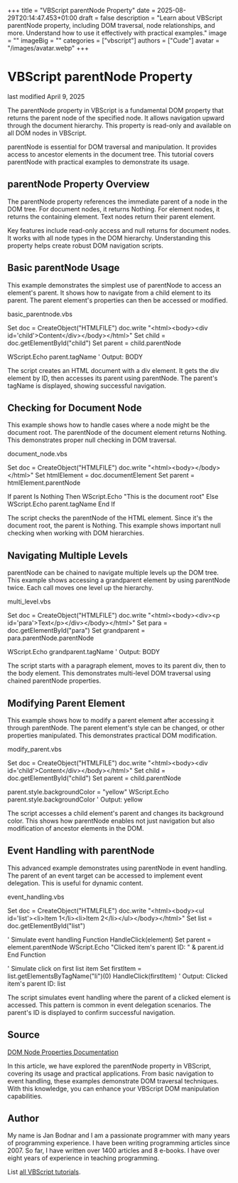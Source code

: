 +++
title = "VBScript parentNode Property"
date = 2025-08-29T20:14:47.453+01:00
draft = false
description = "Learn about VBScript parentNode property, including DOM traversal, node relationships, and more. Understand how to use it effectively with practical examples."
image = ""
imageBig = ""
categories = ["vbscript"]
authors = ["Cude"]
avatar = "/images/avatar.webp"
+++

# VBScript parentNode Property

last modified April 9, 2025

The parentNode property in VBScript is a fundamental DOM property 
that returns the parent node of the specified node. It allows navigation upward 
through the document hierarchy. This property is read-only and available on all 
DOM nodes in VBScript.

parentNode is essential for DOM traversal and manipulation. It 
provides access to ancestor elements in the document tree. This tutorial covers 
parentNode with practical examples to demonstrate its usage.

## parentNode Property Overview

The parentNode property references the immediate parent of a node 
in the DOM tree. For document nodes, it returns Nothing. For element nodes, it 
returns the containing element. Text nodes return their parent element.

Key features include read-only access and null returns for document nodes. It 
works with all node types in the DOM hierarchy. Understanding this property 
helps create robust DOM navigation scripts.

## Basic parentNode Usage

This example demonstrates the simplest use of parentNode to access 
an element's parent. It shows how to navigate from a child element to its 
parent. The parent element's properties can then be accessed or modified.

basic_parentnode.vbs
  

Set doc = CreateObject("HTMLFILE")
doc.write "&lt;html&gt;&lt;body&gt;&lt;div id='child'&gt;Content&lt;/div&gt;&lt;/body&gt;&lt;/html&gt;"
Set child = doc.getElementById("child")
Set parent = child.parentNode

WScript.Echo parent.tagName ' Output: BODY

The script creates an HTML document with a div element. It gets the div element 
by ID, then accesses its parent using parentNode. The parent's 
tagName is displayed, showing successful navigation.

## Checking for Document Node

This example shows how to handle cases where a node might be the document root. 
The parentNode of the document element returns Nothing. This 
demonstrates proper null checking in DOM traversal.

document_node.vbs
  

Set doc = CreateObject("HTMLFILE")
doc.write "&lt;html&gt;&lt;body&gt;&lt;/body&gt;&lt;/html&gt;"
Set htmlElement = doc.documentElement
Set parent = htmlElement.parentNode

If parent Is Nothing Then
    WScript.Echo "This is the document root"
Else
    WScript.Echo parent.tagName
End If

The script checks the parentNode of the HTML element. Since it's the document 
root, the parent is Nothing. This example shows important null checking when 
working with DOM hierarchies.

## Navigating Multiple Levels

parentNode can be chained to navigate multiple levels up the DOM 
tree. This example shows accessing a grandparent element by using 
parentNode twice. Each call moves one level up the hierarchy.

multi_level.vbs
  

Set doc = CreateObject("HTMLFILE")
doc.write "&lt;html&gt;&lt;body&gt;&lt;div&gt;&lt;p id='para'&gt;Text&lt;/p&gt;&lt;/div&gt;&lt;/body&gt;&lt;/html&gt;"
Set para = doc.getElementById("para")
Set grandparent = para.parentNode.parentNode

WScript.Echo grandparent.tagName ' Output: BODY

The script starts with a paragraph element, moves to its parent div, then to the 
body element. This demonstrates multi-level DOM traversal using chained 
parentNode properties.

## Modifying Parent Element

This example shows how to modify a parent element after accessing it through 
parentNode. The parent element's style can be changed, or other 
properties manipulated. This demonstrates practical DOM modification.

modify_parent.vbs
  

Set doc = CreateObject("HTMLFILE")
doc.write "&lt;html&gt;&lt;body&gt;&lt;div id='child'&gt;Content&lt;/div&gt;&lt;/body&gt;&lt;/html&gt;"
Set child = doc.getElementById("child")
Set parent = child.parentNode

parent.style.backgroundColor = "yellow"
WScript.Echo parent.style.backgroundColor ' Output: yellow

The script accesses a child element's parent and changes its background color. 
This shows how parentNode enables not just navigation but also 
modification of ancestor elements in the DOM.

## Event Handling with parentNode

This advanced example demonstrates using parentNode in event 
handling. The parent of an event target can be accessed to implement event 
delegation. This is useful for dynamic content.

event_handling.vbs
  

Set doc = CreateObject("HTMLFILE")
doc.write "&lt;html&gt;&lt;body&gt;&lt;ul id='list'&gt;&lt;li&gt;Item 1&lt;/li&gt;&lt;li&gt;Item 2&lt;/li&gt;&lt;/ul&gt;&lt;/body&gt;&lt;/html&gt;"
Set list = doc.getElementById("list")

' Simulate event handling
Function HandleClick(element)
    Set parent = element.parentNode
    WScript.Echo "Clicked item's parent ID: " &amp; parent.id
End Function

' Simulate click on first list item
Set firstItem = list.getElementsByTagName("li")(0)
HandleClick(firstItem) ' Output: Clicked item's parent ID: list

The script simulates event handling where the parent of a clicked element is 
accessed. This pattern is common in event delegation scenarios. The parent's ID 
is displayed to confirm successful navigation.

## Source

[DOM Node Properties Documentation](https://learn.microsoft.com/en-us/previous-versions/windows/internet-explorer/ie-developer/scripting-articles/ms533697(v=vs.85))

In this article, we have explored the parentNode property in 
VBScript, covering its usage and practical applications. From basic navigation 
to event handling, these examples demonstrate DOM traversal techniques. With 
this knowledge, you can enhance your VBScript DOM manipulation capabilities.

## Author

My name is Jan Bodnar and I am a passionate programmer with many years of
programming experience. I have been writing programming articles since 2007. So
far, I have written over 1400 articles and 8 e-books. I have over eight years of
experience in teaching programming.

List [all VBScript tutorials](/vbscript/).